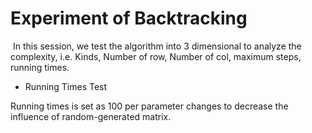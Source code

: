 # Experiment of Backtracking

​	In this session, we test the algorithm into 3 dimensional to analyze the complexity, i.e. Kinds, Number of row, Number of col, maximum steps, running times.

- Running Times Test

Running times is set as 100 per parameter changes to decrease the influence of random-generated matrix.